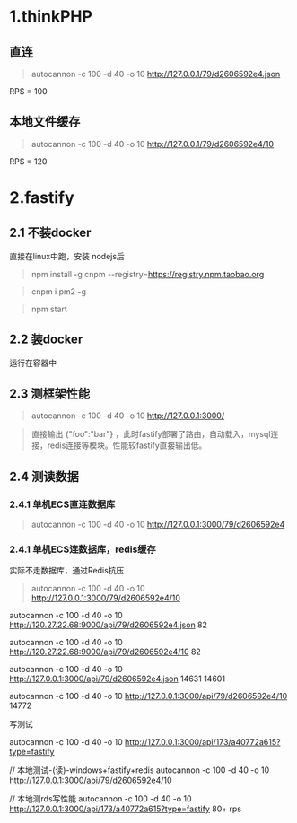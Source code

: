# 1.thinkPHP

## 直连
> autocannon -c 100 -d 40 -o 10 http://127.0.0.1/79/d2606592e4.json

RPS = 100

## 本地文件缓存
> autocannon -c 100 -d 40 -o 10 http://127.0.0.1/79/d2606592e4/10

RPS = 120

# 2.fastify
## 2.1 不装docker
直接在linux中跑，安装  nodejs后
> npm install -g cnpm --registry=https://registry.npm.taobao.org

> cnpm i pm2 -g

> npm start

## 2.2 装docker
运行在容器中

## 2.3 测框架性能
> autocannon -c 100 -d 40 -o 10 http://127.0.0.1:3000/

> 直接输出 {"foo":"bar"} ，此时fastify部署了路由，自动载入，mysql连接，redis连接等模块。性能较fastify直接输出低。

## 2.4 测读数据

### 2.4.1 单机ECS直连数据库
> autocannon -c 100 -d 40 -o 10 http://127.0.0.1:3000/79/d2606592e4


### 2.4.1 单机ECS连数据库，redis缓存
实际不走数据库，通过Redis抗压

> autocannon -c 100 -d 40 -o 10 http://127.0.0.1:3000/79/d2606592e4/10


autocannon -c 100 -d 40 -o 10 http://120.27.22.68:9000/api/79/d2606592e4.json
82 

autocannon -c 100 -d 40 -o 10 http://120.27.22.68:9000/api/79/d2606592e4/10
82

autocannon -c 100 -d 40 -o 10 http://127.0.0.1:3000/api/79/d2606592e4.json
14631  14601

autocannon -c 100 -d 40 -o 10 http://127.0.0.1:3000/api/79/d2606592e4/10
14772


写测试

autocannon -c 100 -d 40 -o 10 http://127.0.0.1:3000/api/173/a40772a615?type=fastify



// 本地测试-(读)-windows+fastify+redis
autocannon -c 100 -d 40 -o 10 http://127.0.0.1:3000/api/79/d2606592e4/10

// 本地测rds写性能
autocannon -c 100 -d 40 -o 10 http://127.0.0.1:3000/api/173/a40772a615?type=fastify
80+ rps